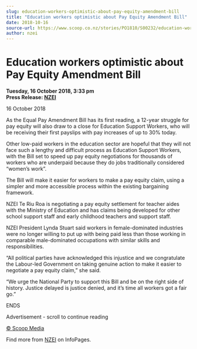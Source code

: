```yaml
---
slug: education-workers-optimistic-about-pay-equity-amendment-bill
title: "Education workers optimistic about Pay Equity Amendment Bill"
date: 2018-10-16
source-url: https://www.scoop.co.nz/stories/PO1810/S00232/education-workers-optimistic-about-pay-equity-amendment-bill.htm
author: nzei
---
```

Education workers optimistic about Pay Equity Amendment Bill
============================================================

**Tuesday, 16 October 2018, 3:33 pm**  
**Press Release: [NZEI](https://info.scoop.co.nz/NZEI)**

  
16 October 2018

As the Equal Pay Amendment Bill has its first reading, a 12-year struggle for pay equity will also draw to a close for Education Support Workers, who will be receiving their first payslips with pay increases of up to 30% today.

Other low-paid workers in the education sector are hopeful that they will not face such a lengthy and difficult process as Education Support Workers, with the Bill set to speed up pay equity negotiations for thousands of workers who are underpaid because they do jobs traditionally considered “women’s work”.

The Bill will make it easier for workers to make a pay equity claim, using a simpler and more accessible process within the existing bargaining framework.

NZEI Te Riu Roa is negotiating a pay equity settlement for teacher aides with the Ministry of Education and has claims being developed for other school support staff and early childhood teachers and support staff.

NZEI President Lynda Stuart said workers in female-dominated industries were no longer willing to put up with being paid less than those working in comparable male-dominated occupations with similar skills and responsibilities.

“All political parties have acknowledged this injustice and we congratulate the Labour-led Government on taking genuine action to make it easier to negotiate a pay equity claim,” she said.

“We urge the National Party to support this Bill and be on the right side of history. Justice delayed is justice denied, and it’s time all workers got a fair go.”

ENDS

Advertisement - scroll to continue reading





[© Scoop Media](http://www.scoop.co.nz/about/terms.html)

Find more from [NZEI](https://info.scoop.co.nz/NZEI) on InfoPages.